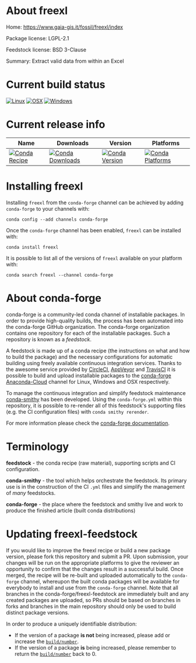 About freexl
============

Home: https://www.gaia-gis.it/fossil/freexl/index

Package license: LGPL-2.1

Feedstock license: BSD 3-Clause

Summary: Extract valid data from within an Excel



Current build status
====================

[![Linux](https://img.shields.io/circleci/project/github/conda-forge/freexl-feedstock/master.svg?label=Linux)](https://circleci.com/gh/conda-forge/freexl-feedstock)
[![OSX](https://img.shields.io/travis/conda-forge/freexl-feedstock/master.svg?label=macOS)](https://travis-ci.org/conda-forge/freexl-feedstock)
[![Windows](https://img.shields.io/appveyor/ci/conda-forge/freexl-feedstock/master.svg?label=Windows)](https://ci.appveyor.com/project/conda-forge/freexl-feedstock/branch/master)

Current release info
====================

| Name | Downloads | Version | Platforms |
| --- | --- | --- | --- |
| [![Conda Recipe](https://img.shields.io/badge/recipe-freexl-green.svg)](https://anaconda.org/conda-forge/freexl) | [![Conda Downloads](https://img.shields.io/conda/dn/conda-forge/freexl.svg)](https://anaconda.org/conda-forge/freexl) | [![Conda Version](https://img.shields.io/conda/vn/conda-forge/freexl.svg)](https://anaconda.org/conda-forge/freexl) | [![Conda Platforms](https://img.shields.io/conda/pn/conda-forge/freexl.svg)](https://anaconda.org/conda-forge/freexl) |

Installing freexl
=================

Installing `freexl` from the `conda-forge` channel can be achieved by adding `conda-forge` to your channels with:

```
conda config --add channels conda-forge
```

Once the `conda-forge` channel has been enabled, `freexl` can be installed with:

```
conda install freexl
```

It is possible to list all of the versions of `freexl` available on your platform with:

```
conda search freexl --channel conda-forge
```


About conda-forge
=================

conda-forge is a community-led conda channel of installable packages.
In order to provide high-quality builds, the process has been automated into the
conda-forge GitHub organization. The conda-forge organization contains one repository
for each of the installable packages. Such a repository is known as a *feedstock*.

A feedstock is made up of a conda recipe (the instructions on what and how to build
the package) and the necessary configurations for automatic building using freely
available continuous integration services. Thanks to the awesome service provided by
[CircleCI](https://circleci.com/), [AppVeyor](https://www.appveyor.com/)
and [TravisCI](https://travis-ci.org/) it is possible to build and upload installable
packages to the [conda-forge](https://anaconda.org/conda-forge)
[Anaconda-Cloud](https://anaconda.org/) channel for Linux, Windows and OSX respectively.

To manage the continuous integration and simplify feedstock maintenance
[conda-smithy](https://github.com/conda-forge/conda-smithy) has been developed.
Using the ``conda-forge.yml`` within this repository, it is possible to re-render all of
this feedstock's supporting files (e.g. the CI configuration files) with ``conda smithy rerender``.

For more information please check the [conda-forge documentation](https://conda-forge.org/docs/).

Terminology
===========

**feedstock** - the conda recipe (raw material), supporting scripts and CI configuration.

**conda-smithy** - the tool which helps orchestrate the feedstock.
                   Its primary use is in the construction of the CI ``.yml`` files
                   and simplify the management of *many* feedstocks.

**conda-forge** - the place where the feedstock and smithy live and work to
                  produce the finished article (built conda distributions)


Updating freexl-feedstock
=========================

If you would like to improve the freexl recipe or build a new
package version, please fork this repository and submit a PR. Upon submission,
your changes will be run on the appropriate platforms to give the reviewer an
opportunity to confirm that the changes result in a successful build. Once
merged, the recipe will be re-built and uploaded automatically to the
`conda-forge` channel, whereupon the built conda packages will be available for
everybody to install and use from the `conda-forge` channel.
Note that all branches in the conda-forge/freexl-feedstock are
immediately built and any created packages are uploaded, so PRs should be based
on branches in forks and branches in the main repository should only be used to
build distinct package versions.

In order to produce a uniquely identifiable distribution:
 * If the version of a package **is not** being increased, please add or increase
   the [``build/number``](https://conda.io/docs/user-guide/tasks/build-packages/define-metadata.html#build-number-and-string).
 * If the version of a package **is** being increased, please remember to return
   the [``build/number``](https://conda.io/docs/user-guide/tasks/build-packages/define-metadata.html#build-number-and-string)
   back to 0.
